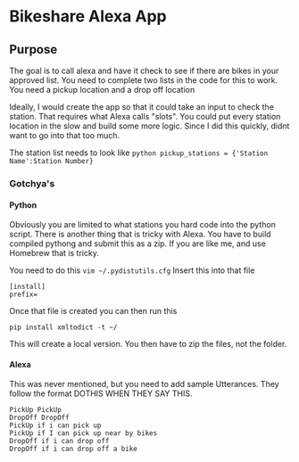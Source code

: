 # Bikeshare Alexa App

## Purpose
The goal is to call alexa and have it check to see if there are bikes in your approved list.
You need to complete two lists in the code for this to work. You need a pickup location and a drop off location

Ideally, I would create the app so that it could take an input to check the station. That requires what Alexa
calls "slots". You could put every station location in the slow and build some more logic. Since I did this
quickly, didnt want to go into that too much.

The station list needs to look like
`python pickup_stations = {'Station Name':Station Number} `

### Gotchya's
#### Python
Obviously you are limited to what stations you hard code into the python script.
There is another thing that is tricky with Alexa. You have to build compiled pythong and submit this as a zip.
If you are like me, and use Homebrew that is tricky. 

You need to do this
`vim ~/.pydistutils.cfg`
Insert this into that file
```
[install]
prefix= 
```

Once that file is created you can then run this
```
pip install xmltodict -t ~/ 
```

This will create a local version.
You then have to zip the files, not the folder.

#### Alexa
This was never mentioned, but you need to add sample Utterances. They follow the format 
DOTHIS WHEN THEY SAY THIS.

```
PickUp PickUp
DropOff DropOff
PickUp if i can pick up
PickUp if I can pick up near by bikes
DropOff if i can drop off
DropOff if i can drop off a bike
```
